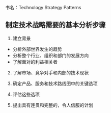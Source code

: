 书名：Technology Strategy Patterns

## 制定技术战略需要的基本分析步骤

1. 建立背景
  * 分析外部世界发生的趋势
  * 分析整个行业、组织和部门的发展方向
  * 了解面对的利益相关者

2. 了解市场、竞争对手和内部的技术现状

3. 确定产品、服务和技术路线图中的关键选项

4. 评估这些选项

5. 提出具有连贯和完整的，令人信服的计划
